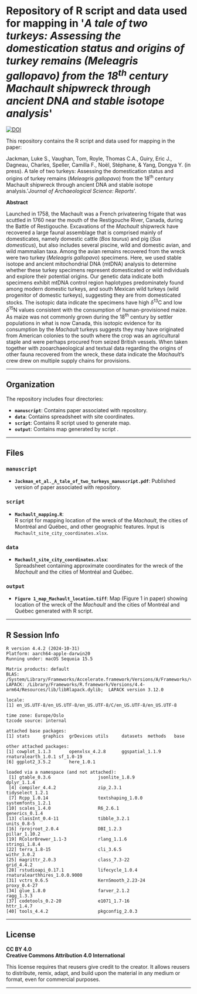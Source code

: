 # Repository of R script and data used for mapping in '*A tale of two turkeys: Assessing the domestication status and origins of turkey remains (Meleagris gallopavo) from the 18<sup>th</sup> century Machault shipwreck through ancient DNA and stable isotope analysis*'

[![DOI](https://zenodo.org/badge/975194003.svg)](https://doi.org/10.5281/zenodo.15640070)

This repository contains the R script and data used for mapping in the paper:

Jackman, Luke S., Vaughan, Tom, Royle, Thomas C.A., Guiry, Eric J., Dagneau, Charles, Speller, Camilla F., Noël, Stéphane, & Yang, Dongya Y. (in press). A tale of two turkeys: Assessing the domestication status and origins of turkey remains (*Meleagris gallopavo*) from the 18<sup>th</sup> century Machault shipwreck through ancient DNA and stable isotope analysis.'*Journal of Archaeological Science: Reports*'. 

**Abstract**

Launched in 1758, the Machault was a French privateering frigate that was scuttled in 1760 near the mouth of the Restigouche River, Canada, during the Battle of Restigouche. Excavations of the *Machault* shipwreck have recovered a large faunal assemblage that is comprised mainly of domesticates, namely domestic cattle (*Bos taurus*) and pig (*Sus domesticus*), but also includes several piscine, wild and domestic avian, and wild mammalian taxa. Among the avian remains recovered from the wreck were two turkey (*Meleagris gallopavo*) specimens. Here, we used stable isotope and ancient mitochondrial DNA (mtDNA) analysis to determine whether these turkey specimens represent domesticated or wild individuals and explore their potential origins. Our genetic data indicate both specimens exhibit mtDNA control region haplotypes predominately found among modern domestic turkeys, and south Mexican wild turkeys (wild progenitor of domestic turkeys), suggesting they are from domesticated stocks. The isotopic data indicate the specimens have high *δ*<sup>13</sup>C and low *δ*<sup>15</sup>N values consistent with the consumption of human-provisioned maize. As maize was not commonly grown during the 18<sup>th</sup> century by settler populations in what is now Canada, this isotopic evidence for its consumption by the *Machault* turkeys suggests they may have originated from American colonies to the south where the crop was an agricultural staple and were perhaps procured from seized British vessels. When taken together with zooarchaeological and textual data regarding the origins of other fauna recovered from the wreck, these data indicate the *Machault*’s crew drew on multiple supply chains for provisions.

---

## Organization

The repository includes four directories:

- **`manuscript`**: Contains paper associated with repository. 
- **`data`**: Contains spreadsheet with site coordinates.  
- **`script`**: Contains R script used to generate map.  
- **`output`**: Contains map generated by script .  

---

## Files

### `manuscript`

- **`Jackman_et_al._A_tale_of_two_turkeys_manuscript.pdf`**: Published version of paper associated with repository.

### `script`

- **`Machault_mapping.R`**:  
  R script for mapping location of the wreck of the *Machault*, the cities of Montréal and Québec, and other geographic features. Input is `Machault_site_city_coordinates.xlsx`.

### `data`

- **`Machault_site_city_coordinates.xlsx`**:  
  Spreadsheet containing approximate coordinates for the wreck of the *Machault* and the cities of Montréal and Québec.

### `output`

- **`Figure 1_map_Machault_location.tiff`**:
  Map (Figure 1 in paper) showing location of the wreck of the *Machault* and the cities of Montréal and Québec generated with R script.
  
---

## R Session Info
```
R version 4.4.2 (2024-10-31)
Platform: aarch64-apple-darwin20
Running under: macOS Sequoia 15.5

Matrix products: default
BLAS:   /System/Library/Frameworks/Accelerate.framework/Versions/A/Frameworks/vecLib.framework/Versions/A/libBLAS.dylib 
LAPACK: /Library/Frameworks/R.framework/Versions/4.4-arm64/Resources/lib/libRlapack.dylib;  LAPACK version 3.12.0

locale:
[1] en_US.UTF-8/en_US.UTF-8/en_US.UTF-8/C/en_US.UTF-8/en_US.UTF-8

time zone: Europe/Oslo
tzcode source: internal

attached base packages:
[1] stats     graphics  grDevices utils     datasets  methods   base     

other attached packages:
[1] cowplot_1.1.3       openxlsx_4.2.8      ggspatial_1.1.9     rnaturalearth_1.0.1 sf_1.0-19          
[6] ggplot2_3.5.2       here_1.0.1         

loaded via a namespace (and not attached):
 [1] gtable_0.3.6                  jsonlite_1.8.9                dplyr_1.1.4                  
 [4] compiler_4.4.2                zip_2.3.1                     tidyselect_1.2.1             
 [7] Rcpp_1.0.14                   textshaping_1.0.0             systemfonts_1.2.1            
[10] scales_1.4.0                  R6_2.6.1                      generics_0.1.4               
[13] classInt_0.4-11               tibble_3.2.1                  units_0.8-5                  
[16] rprojroot_2.0.4               DBI_1.2.3                     pillar_1.10.2                
[19] RColorBrewer_1.1-3            rlang_1.1.6                   stringi_1.8.4                
[22] terra_1.8-15                  cli_3.6.5                     withr_3.0.2                  
[25] magrittr_2.0.3                class_7.3-22                  grid_4.4.2                   
[28] rstudioapi_0.17.1             lifecycle_1.0.4               rnaturalearthhires_1.0.0.9000
[31] vctrs_0.6.5                   KernSmooth_2.23-24            proxy_0.4-27                 
[34] glue_1.8.0                    farver_2.1.2                  ragg_1.3.3                   
[37] codetools_0.2-20              e1071_1.7-16                  httr_1.4.7                   
[40] tools_4.4.2                   pkgconfig_2.0.3              
```
---

## License

**CC BY 4.0**
<br> **Creative Commons Attribution 4.0 International**</br>

This license requires that reusers give credit to the creator. It allows reusers to distribute, remix, adapt, and build upon the material in any medium or format, even for commercial purposes.

---

